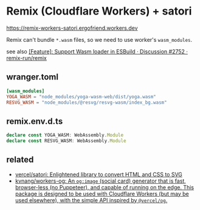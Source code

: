 # Remix (Cloudflare Workers) + satori

https://remix-workers-satori.ergofriend.workers.dev

Remix can't bundle `*.wasm` files, so we need to use worker's `wasm_modules`.

see also [\[Feature\]: Support Wasm loader in ESBuild · Discussion #2752 · remix-run/remix](https://github.com/remix-run/remix/discussions/2752)

## wranger.toml

```toml
[wasm_modules]
YOGA_WASM = "node_modules/yoga-wasm-web/dist/yoga.wasm"
RESVG_WASM = "node_modules/@resvg/resvg-wasm/index_bg.wasm"
```

## remix.env.d.ts

```ts
declare const YOGA_WASM: WebAssembly.Module
declare const RESVG_WASM: WebAssembly.Module
```

## related

- [vercel/satori: Enlightened library to convert HTML and CSS to SVG](https://github.com/vercel/satori)
- [kvnang/workers-og: An `og:image` (social card) generator that is fast, browser-less (no Puppeteer), and capable of running on the edge. This package is designed to be used with Cloudflare Workers (but may be used elsewhere), with the simple API inspired by `@vercel/og`.](https://github.com/kvnang/workers-og)
